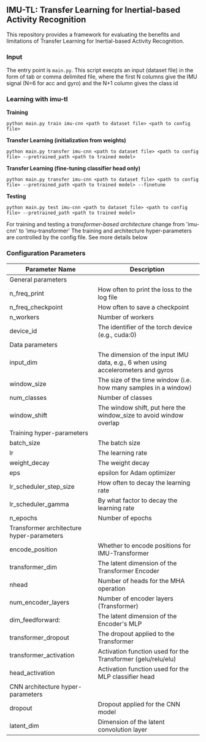## IMU-TL: Transfer Learning for Inertial-based Activity Recognition 
This repository provides a framework for evaluating the benefits and limitations of Transfer Learning for 
Inertial-based Activity Recognition. 

### Input
The entry point is ```main.py```. This script execpts an input (dataset file) in the form of tab or comma delimited file, where the first N columns give the IMU signal (N=6 for acc and gyro) and the N+1 column gives the class id

### Learning with imu-tl
**Training**

```python main.py train imu-cnn <path to dataset file> <path to config file>```

**Transfer Learning (initialization from weights)**
```
python main.py transfer imu-cnn <path to dataset file> <path to config file> --pretrained_path <path to trained model>
```

**Transfer Learning (fine-tuning classifier head only)**
```
python main.py transfer imu-cnn <path to dataset file> <path to config file> --pretrained_path <path to trained model> --finetune
```

**Testing**
``` 
python main.py test imu-cnn <path to dataset file> <path to config file> --pretrained_path <path to trained model>
```

For training and testing a *transformer-based architecture* change from 'imu-cnn' to 'imu-transformer'
The training and architecture hyper-parameters are controlled by the config file. See more details below 

### Configuration Parameters
Parameter Name | Description |
--- | --- |
General parameters|
n_freq_print|How often to print the loss to the log file
n_freq_checkpoint|How often to save a checkpoint
n_workers|Number of workers
device_id|The identifier of the torch device (e.g., cuda:0)
Data parameters|
input_dim|The dimension of the input IMU data, e.g., 6 when using accelerometers and gyros
window_size|The size of the time window (i.e. how many samples in a window)
num_classes|Number of classes
window_shift|The window shift, put here the window_size to avoid window overlap
Training hyper-parameters|
batch_size| The batch size
lr|The learning rate
weight_decay|The weight decay 
eps| epsilon for Adam optimizer
lr_scheduler_step_size|How often to decay the learning rate
lr_scheduler_gamma|By what factor to decay the learning rate
n_epochs|Number of epochs
Transformer architecture hyper-parameters|
encode_position|Whether to encode positions for IMU-Transformer
transformer_dim|The latent dimension of the Transformer Encoder
nhead|Number of heads for the MHA operation
num_encoder_layers| Number of encoder layers (Transformer)
dim_feedforward:| The latent dimension of the Encoder's MLP
transformer_dropout| The dropout applied to the Transformer
transformer_activation| Activation function used for the Transformer (gelu/relu/elu)
head_activation|Activation function used for the MLP classifier head 
CNN architecture hyper-parameters|
dropout| Dropout applied for the CNN model
latent_dim| Dimension of the latent convolution layer 

